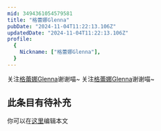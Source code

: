 ```yaml
---
mid: 3494361054579581
title: "格蕾娜Glenna"
pubDate: "2024-11-04T11:22:13.106Z"
updatedDate: "2024-11-04T11:22:13.106Z"
profile:
  {
    Nickname: ["格蕾娜Glenna"],
  }
---
```


关注[格蕾娜Glenna](https://space.bilibili.com/3494361054579581)谢谢喵~ 关注[格蕾娜Glenna](https://space.bilibili.com/3494361054579581)谢谢喵~

## 此条目有待补充
你可以在[这里](https://github.com/Yuhanawa/VTuber.ICU-Content/edit/master/v/格蕾娜Glenna/index.md)编辑本文
